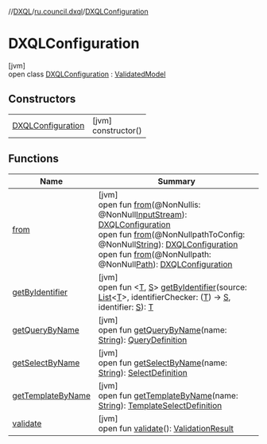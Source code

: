 //[DXQL](../../../index.md)/[ru.council.dxql](../index.md)/[DXQLConfiguration](index.md)

# DXQLConfiguration

[jvm]\
open class [DXQLConfiguration](index.md) : [ValidatedModel](../../ru.council.dxql.interfaces/-validated-model/index.md)

## Constructors

| | |
|---|---|
| [DXQLConfiguration](-d-x-q-l-configuration.md) | [jvm]<br>constructor() |

## Functions

| Name | Summary |
|---|---|
| [from](from.md) | [jvm]<br>open fun [from](from.md)(@NonNullis: @NonNull[InputStream](https://docs.oracle.com/javase/8/docs/api/java/io/InputStream.html)): [DXQLConfiguration](index.md)<br>open fun [from](from.md)(@NonNullpathToConfig: @NonNull[String](https://docs.oracle.com/javase/8/docs/api/java/lang/String.html)): [DXQLConfiguration](index.md)<br>open fun [from](from.md)(@NonNullpath: @NonNull[Path](https://docs.oracle.com/javase/8/docs/api/java/nio/file/Path.html)): [DXQLConfiguration](index.md) |
| [getByIdentifier](get-by-identifier.md) | [jvm]<br>open fun &lt;[T](get-by-identifier.md), [S](get-by-identifier.md)&gt; [getByIdentifier](get-by-identifier.md)(source: [List](https://docs.oracle.com/javase/8/docs/api/java/util/List.html)&lt;[T](get-by-identifier.md)&gt;, identifierChecker: ([T](get-by-identifier.md)) -&gt; [S](get-by-identifier.md), identifier: [S](get-by-identifier.md)): [T](get-by-identifier.md) |
| [getQueryByName](get-query-by-name.md) | [jvm]<br>open fun [getQueryByName](get-query-by-name.md)(name: [String](https://docs.oracle.com/javase/8/docs/api/java/lang/String.html)): [QueryDefinition](../../ru.council.dxql.models/-query-definition/index.md) |
| [getSelectByName](get-select-by-name.md) | [jvm]<br>open fun [getSelectByName](get-select-by-name.md)(name: [String](https://docs.oracle.com/javase/8/docs/api/java/lang/String.html)): [SelectDefinition](../../ru.council.dxql.models/-select-definition/index.md) |
| [getTemplateByName](get-template-by-name.md) | [jvm]<br>open fun [getTemplateByName](get-template-by-name.md)(name: [String](https://docs.oracle.com/javase/8/docs/api/java/lang/String.html)): [TemplateSelectDefinition](../../ru.council.dxql.models/-template-select-definition/index.md) |
| [validate](validate.md) | [jvm]<br>open fun [validate](validate.md)(): [ValidationResult](../../ru.council.dxql.models.validation/-validation-result/index.md) |
